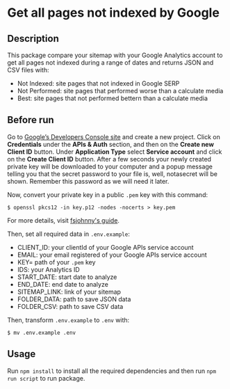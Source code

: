 # Get all pages not indexed by Google

## Description

 This package compare your sitemap with your Google Analytics account to get all pages not indexed during a range of dates and returns JSON and CSV files with:

 * Not Indexed: site pages that not indexed in Google SERP
 * Not Performed: site pages that performed worse than a calculate media
 * Best: site pages that not performed bettern than a calculate media

## Before run

Go to [Google’s Developers Console site](https://console.developers.google.com/) and create a new project.
Click on **Credentials** under the **APIs & Auth** section, and then on the **Create new Client ID** button. 
Under **Application Type** select **Service account** and click on the **Create Client ID** button. 
After a few seconds your newly created private key will be downloaded to your computer and a popup message telling you that the secret password to your file is, well, notasecret will be shown. Remember this password as we will need it later. 

Now, convert your private key in a public `.pem` key with this command:

```
$ openssl pkcs12 -in key.p12 -nodes -nocerts > key.pem
```

For more details, visit [fsjohnny's guide](https://medium.com/@fsjohnny/using-google-analytics-api-with-node-js-eb1f5af3375a).

Then, set all required data in `.env.example`:

* CLIENT_ID: your clientId of your Google APIs service account
* EMAIL: your email registered of your Google APIs service account
* KEY= path of your `.pem` key
* IDS: your Analytics ID
* START_DATE: start date to analyze
* END_DATE: end date to analyze
* SITEMAP_LINK: link of your sitemap
* FOLDER_DATA: path to save JSON data
* FOLDER_CSV: path to save CSV data

Then, transform `.env.example` to `.env` with:

```
$ mv .env.example .env
```

## Usage

Run `npm install` to install all the required dependencies and then run `npm run script` to run package.
